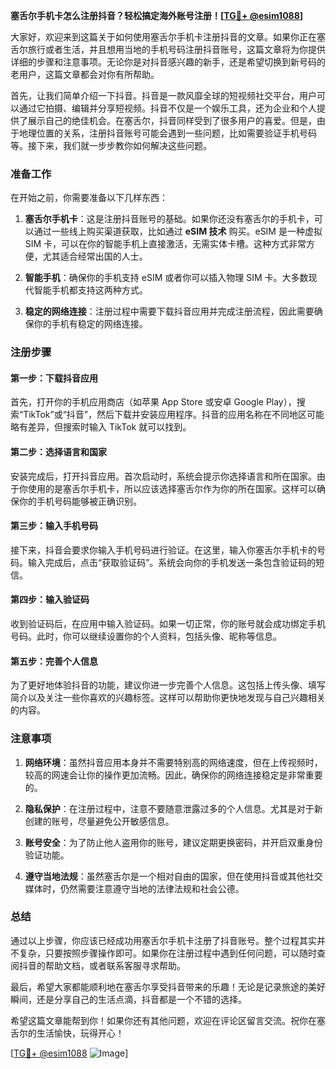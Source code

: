 **塞舌尔手机卡怎么注册抖音？轻松搞定海外账号注册！[[TG💪+ @esim1088](https://t.me/s/esim1088)]**

大家好，欢迎来到这篇关于如何使用塞舌尔手机卡注册抖音的文章。如果你正在塞舌尔旅行或者生活，并且想用当地的手机号码注册抖音账号，这篇文章将为你提供详细的步骤和注意事项。无论你是对抖音感兴趣的新手，还是希望切换到新号码的老用户，这篇文章都会对你有所帮助。

首先，让我们简单介绍一下抖音。抖音是一款风靡全球的短视频社交平台，用户可以通过它拍摄、编辑并分享短视频。抖音不仅是一个娱乐工具，还为企业和个人提供了展示自己的绝佳机会。在塞舌尔，抖音同样受到了很多用户的喜爱。但是，由于地理位置的关系，注册抖音账号可能会遇到一些问题，比如需要验证手机号码等。接下来，我们就一步步教你如何解决这些问题。

### 准备工作

在开始之前，你需要准备以下几样东西：

1. **塞舌尔手机卡**：这是注册抖音账号的基础。如果你还没有塞舌尔的手机卡，可以通过一些线上购买渠道获取，比如通过 **eSIM 技术** 购买。eSIM 是一种虚拟 SIM 卡，可以在你的智能手机上直接激活，无需实体卡槽。这种方式非常方便，尤其适合经常出国的人士。
   
2. **智能手机**：确保你的手机支持 eSIM 或者你可以插入物理 SIM 卡。大多数现代智能手机都支持这两种方式。

3. **稳定的网络连接**：注册过程中需要下载抖音应用并完成注册流程，因此需要确保你的手机有稳定的网络连接。

### 注册步骤

#### 第一步：下载抖音应用

首先，打开你的手机应用商店（如苹果 App Store 或安卓 Google Play），搜索“TikTok”或“抖音”，然后下载并安装应用程序。抖音的应用名称在不同地区可能略有差异，但搜索时输入 TikTok 就可以找到。

#### 第二步：选择语言和国家

安装完成后，打开抖音应用。首次启动时，系统会提示你选择语言和所在国家。由于你使用的是塞舌尔手机卡，所以应该选择塞舌尔作为你的所在国家。这样可以确保你的手机号码能够被正确识别。

#### 第三步：输入手机号码

接下来，抖音会要求你输入手机号码进行验证。在这里，输入你塞舌尔手机卡的号码。输入完成后，点击“获取验证码”。系统会向你的手机发送一条包含验证码的短信。

#### 第四步：输入验证码

收到验证码后，在应用中输入验证码。如果一切正常，你的账号就会成功绑定手机号码。此时，你可以继续设置你的个人资料，包括头像、昵称等信息。

#### 第五步：完善个人信息

为了更好地体验抖音的功能，建议你进一步完善个人信息。这包括上传头像、填写简介以及关注一些你喜欢的兴趣标签。这样可以帮助你更快地发现与自己兴趣相关的内容。

### 注意事项

1. **网络环境**：虽然抖音应用本身并不需要特别高的网络速度，但在上传视频时，较高的网速会让你的操作更加流畅。因此，确保你的网络连接稳定是非常重要的。

2. **隐私保护**：在注册过程中，注意不要随意泄露过多的个人信息。尤其是对于新创建的账号，尽量避免公开敏感信息。

3. **账号安全**：为了防止他人盗用你的账号，建议定期更换密码，并开启双重身份验证功能。

4. **遵守当地法规**：虽然塞舌尔是一个相对自由的国家，但在使用抖音或其他社交媒体时，仍然需要注意遵守当地的法律法规和社会公德。

### 总结

通过以上步骤，你应该已经成功用塞舌尔手机卡注册了抖音账号。整个过程其实并不复杂，只要按照步骤操作即可。如果你在注册过程中遇到任何问题，可以随时查阅抖音的帮助文档，或者联系客服寻求帮助。

最后，希望大家都能顺利地在塞舌尔享受抖音带来的乐趣！无论是记录旅途的美好瞬间，还是分享自己的生活点滴，抖音都是一个不错的选择。

希望这篇文章能帮到你！如果你还有其他问题，欢迎在评论区留言交流。祝你在塞舌尔的生活愉快，玩得开心！

[[TG💪+ @esim1088](https://t.me/s/esim1088) ![Image](https://i.postimg.cc/4NQfJmqS/Snipaste-2025-05-13-00-14-12.png)]